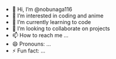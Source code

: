 - 👋 Hi, I’m @nobunaga116
- 👀 I’m interested in coding and anime
- 🌱 I’m currently learning to code
- 💞️ I’m looking to collaborate on projects
- 📫 How to reach me ...
- 😄 Pronouns: ...
- ⚡ Fun fact: ...

<!---
nobunaga116/nobunaga116 is a ✨ special ✨ repository because its `README.md` (this file) appears on your GitHub profile.
You can click the Preview link to take a look at your changes.
--->
